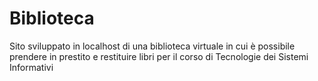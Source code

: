 # Biblioteca

Sito sviluppato in localhost di una biblioteca virtuale in cui è possibile prendere in prestito e restituire libri per il corso di Tecnologie dei Sistemi Informativi
